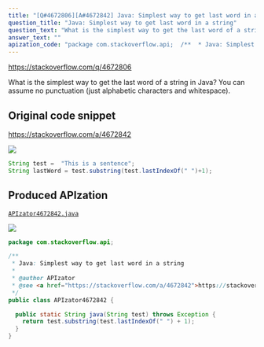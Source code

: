 ```yaml
---
title: "[Q#4672806][A#4672842] Java: Simplest way to get last word in a string"
question_title: "Java: Simplest way to get last word in a string"
question_text: "What is the simplest way to get the last word of a string in Java?  You can assume no punctuation (just alphabetic characters and whitespace)."
answer_text: ""
apization_code: "package com.stackoverflow.api;  /**  * Java: Simplest way to get last word in a string  *  * @author APIzator  * @see <a href=\"https://stackoverflow.com/a/4672842\">https://stackoverflow.com/a/4672842</a>  */ public class APIzator4672842 {    public static String java(String test) throws Exception {     return test.substring(test.lastIndexOf(\" \") + 1);   } }"
---
```


https://stackoverflow.com/q/4672806

What is the simplest way to get the last word of a string in Java?  You can assume no punctuation (just alphabetic characters and whitespace).



## Original code snippet

https://stackoverflow.com/a/4672842



<div class="code-logo"><img src="/stackoverflow.png" /></div>

```java
String test =  "This is a sentence";
String lastWord = test.substring(test.lastIndexOf(" ")+1);
```

## Produced APIzation

[`APIzator4672842.java`](https://github.com/pasqualesalza/apization-temp/raw/main/data/search/APIzator4672842.java)

<div class="code-logo"><img src="/apizator.png" /></div>

```java
package com.stackoverflow.api;

/**
 * Java: Simplest way to get last word in a string
 *
 * @author APIzator
 * @see <a href="https://stackoverflow.com/a/4672842">https://stackoverflow.com/a/4672842</a>
 */
public class APIzator4672842 {

  public static String java(String test) throws Exception {
    return test.substring(test.lastIndexOf(" ") + 1);
  }
}

```